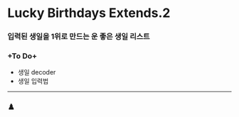 # Lucky Birthdays Extends.2
### 입력된 생일을 1위로 만드는 운 좋은 생일 리스트

### +To Do+ 
* 생일 decoder
* 생일 입력법 
----
### ♟️
